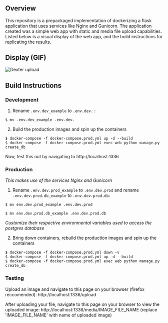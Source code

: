 #


## Overview
This repository is a prepackaged implementation of dockerizing a flask application that uses services like Nginx and Gunicorn. The application created was a simple web app with static and media file upload capabilities. Listed below is a visual display of the web app, and the build instructions for replicating the results.

## Display (GIF)
![Dexter upload](https://recordit.co/gNc66Y0H53.gif)

## Build Instructions


### Development
1. Rename `.env.dev_example` to `.env.dev.` :

```
$ mv .env.dev_example .env.dev.
```
2. Build the production images and spin up the containers

```
$ docker-compose -f docker-compose.prod.yml up -d --build
$ docker-compose -f docker-compose.prod.yml exec web python manage.py create_db
```
Now, test this out by navigating to http://localhost:1336
 
### Production
*This makes use of the services Nginx and Gunicorn*

1. Rename `.env.dev.prod_example` to `.env.dev.prod` and rename `.env.dev.prod.db_example` to `.env.dev.prod.db`:

```
$ mv env.dev.prod_example .env.dev.prod
```

```
$ mv env.dev.prod.db_example .env.dev.prod.db
```
 *Customize their respective environmental variables used to access the postgres database*

2. Bring down containers, rebuild the production images and spin up the containers

```
$ docker-compose -f docker-compose.prod.yml down -v
$ docker-compose -f docker-compose.prod.yml up -d --build
$ docker-compose -f docker-compose.prod.yml exec web python manage.py create_db
```

### Testing 

Upload an image and navigate to this page on your browser (firefox reccomended): http://localhost:1336/upload

After uploading your file, navigate to this page on your browser to view the uploaded image: http://localhost:1336/media/IMAGE_FILE_NAME (replace 'IMAGE_FILE_NAME' with name of uploaded image)




